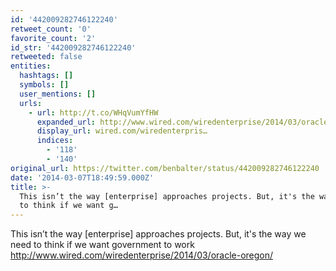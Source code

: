 ```yaml
---
id: '442009282746122240'
retweet_count: '0'
favorite_count: '2'
id_str: '442009282746122240'
retweeted: false
entities:
  hashtags: []
  symbols: []
  user_mentions: []
  urls:
    - url: http://t.co/WHqVumYfHW
      expanded_url: http://www.wired.com/wiredenterprise/2014/03/oracle-oregon/
      display_url: wired.com/wiredenterpris…
      indices:
        - '118'
        - '140'
original_url: https://twitter.com/benbalter/status/442009282746122240
date: '2014-03-07T18:49:59.000Z'
title: >-
  This isn’t the way [enterprise] approaches projects. But, it's the way we need
  to think if we want g…
---
```


This isn’t the way [enterprise] approaches projects. But, it's the way we need to think if we want government to work http://www.wired.com/wiredenterprise/2014/03/oracle-oregon/